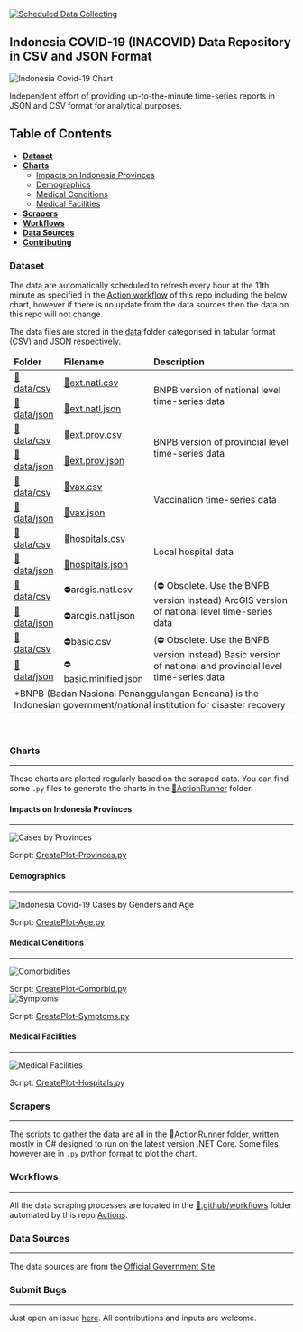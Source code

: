 [![Scheduled Data Collecting](https://github.com/erlange/INACOVID/workflows/Report%20Collecting/badge.svg)](https://github.com/erlange/INACOVID/actions?query=workflow%3A%22Report+Collecting%22)

## Indonesia COVID-19 (INACOVID) Data Repository in CSV and JSON Format

![Indonesia Covid-19 Chart](https://raw.githubusercontent.com/erlange/INACOVID/master/data/plot/inachart.png)


Independent effort of providing up-to-the-minute time-series reports in JSON and CSV format for analytical purposes.

## Table of Contents
* [**Dataset**](#dataset)
* [**Charts**](#charts)
  * [Impacts on Indonesia Provinces](#impacts-on-indonesia-provinces)
  * [Demographics](#demographics)
  * [Medical Conditions](#medical-conditions)
  * [Medical Facilities](#medical-facilities)
* [**Scrapers**](#scrapers)
* [**Workflows**](#workflow)
* [**Data Sources**](#data-sources)
* [**Contributing**](#submit-bugs)


### Dataset
The data are automatically scheduled to refresh every hour at the 11th minute as specified in the [Action workflow](https://github.com/erlange/INACOVID/actions) of this repo including the below chart, however if there is no update from the data sources then the data on this repo will not change.


The data files are stored in the [data](https://github.com/erlange/INACOVID/tree/master/data) folder categorised in tabular format (CSV) and JSON respectively.

<table>
<thead>
<tr>
<td><b>Folder</b></td>
<td><b>Filename</b></td>
<td ><b>Description</b></td>
</thead>
<tbody>

<tr>
<td><a href=https://github.com/erlange/INACOVID/tree/master/data/csv>📁data/csv</a></td>
<td><a href=https://github.com/erlange/INACOVID/blob/master/data/csv/ext.natl.csv>📄ext.natl.csv</a></td>
<td rowspan=2>BNPB version of national level time-series data
</td>
</tr>
<tr>
<td><a href=https://github.com/erlange/INACOVID/tree/master/data/json>📁data/json</a></td>
<td><a href=https://github.com/erlange/INACOVID/blob/master/data/json/ext.natl.json>📜ext.natl.json</a></td>
</td>
</tr>

<tr>
<td><a href=https://github.com/erlange/INACOVID/tree/master/data/csv>📁data/csv</a></td>
<td><a href=https://github.com/erlange/INACOVID/blob/master/data/csv/ext.prov.csv>📄ext.prov.csv</a></td>
<td rowspan=2>BNPB version of provincial level time-series data
</td>
</tr>
<tr>
<td><a href=https://github.com/erlange/INACOVID/tree/master/data/json>📁data/json</a></td>
<td><a href=https://github.com/erlange/INACOVID/blob/master/data/json/ext.prov.json>📜ext.prov.json</a></td>
</td>
</tr>

<tr>
<td><a href=https://github.com/erlange/INACOVID/tree/master/data/csv>📁data/csv</a></td>
<td><a href=https://github.com/erlange/INACOVID/blob/master/data/csv/vax.csv>📄vax.csv</a></td>
<td rowspan=2>Vaccination time-series data
</td>
</tr>
<tr>
<td><a href=https://github.com/erlange/INACOVID/tree/master/data/json>📁data/json</a></td>
<td><a href=https://github.com/erlange/INACOVID/blob/master/data/json/vax.json>📜vax.json</a></td>
</td>
</tr>


<tr>
<td><a href=https://github.com/erlange/INACOVID/tree/master/data/csv>📁data/csv</a></td>
<td><a href=https://github.com/erlange/INACOVID/blob/master/data/csv/hospitals.csv>📄hospitals.csv</a></td>
<td rowspan=2>Local hospital data
</td>
</tr>
<tr>
<td><a href=https://github.com/erlange/INACOVID/tree/master/data/json>📁data/json</a></td>
<td><a href=https://github.com/erlange/INACOVID/blob/master/data/json/hospitals.json>📜hospitals.json</a></td>
</td>
</tr>
<tr>
<td><a href=https://github.com/erlange/INACOVID/tree/master/data/csv>📁data/csv</a></td>
<td>⛔arcgis.natl.csv</td>
<td rowspan=2>(⛔ Obsolete. Use the BNPB version instead) ArcGIS version of national level time-series data
</td>
</tr>
<tr>
<td><a href=https://github.com/erlange/INACOVID/tree/master/data/json>📁data/json</a></td>
<td>⛔arcgis.natl.json</td>
</td>
</tr>

<tr>
<td><a href=https://github.com/erlange/INACOVID/tree/master/data/csv>📁data/csv</a></td>
<td>⛔basic.csv</td>
<td rowspan=2>(⛔ Obsolete. Use the BNPB version instead) Basic version of national and provincial level time-series data
</td>
</tr>
<tr>
<td><a href=https://github.com/erlange/INACOVID/tree/master/data/json>📁data/json</a></td>
<td>⛔basic.minified.json</td>
</td>
</tr>


<tr>
<td colspan=3>*BNPB (Badan Nasional Penanggulangan Bencana) is the Indonesian government/national institution for disaster recovery</td>
</tr>

</tbody>
</table>
<br>

### Charts
---
These charts are plotted regularly based on the scraped data. You can find some `.py` files to generate the charts in the [📁ActionRunner](https://github.com/erlange/INACOVID/tree/master/ActionRunner) folder.
<br>

#### Impacts on Indonesia Provinces
---
![Cases by Provinces](https://raw.githubusercontent.com/erlange/INACOVID/master/data/plot/inaprovinces.png)

Script: [CreatePlot-Provinces.py](https://github.com/erlange/INACOVID/blob/master/ActionRunner/CreatePlot-Provinces.py)
<br>
#### Demographics
---

![Indonesia Covid-19 Cases by Genders and Age](https://raw.githubusercontent.com/erlange/INACOVID/master/data/plot/inagender.png)

Script: [CreatePlot-Age.py](https://github.com/erlange/INACOVID/blob/master/ActionRunner/CreatePlot-Age.py)
<br>
#### Medical Conditions
---

![Comorbidities](https://raw.githubusercontent.com/erlange/INACOVID/master/data/plot/inacomorbid.png)

Script: [CreatePlot-Comorbid.py](https://github.com/erlange/INACOVID/blob/master/ActionRunner/CreatePlot-Comorbid.py)
<br>
![Symptoms](https://raw.githubusercontent.com/erlange/INACOVID/master/data/plot/inasymptoms.png)

Script: [CreatePlot-Symptoms.py](https://github.com/erlange/INACOVID/blob/master/ActionRunner/CreatePlot-Symptoms.py)
<br>

#### Medical Facilities
---

![Medical Facilities](https://raw.githubusercontent.com/erlange/INACOVID/master/data/plot/inahosp.png)

Script: [CreatePlot-Hospitals.py](https://github.com/erlange/INACOVID/blob/master/ActionRunner/CreatePlot-Hospitals.py)
<br>

### Scrapers
---
The scripts to gather the data are all in the [📁ActionRunner](https://github.com/erlange/INACOVID/tree/master/ActionRunner) folder, written mostly in C# designed to run on the latest version .NET Core.  Some files however are in `.py` python format to plot the chart.

### Workflows
---
All the data scraping processes are located in the [📁.github/workflows](https://github.com/erlange/INACOVID/tree/master/.github/workflows)  folder automated by this repo  [Actions](https://github.com/erlange/INACOVID/actions). 


### Data Sources
---
The data sources are from the [Official Government Site](https://covid19.go.id/peta-sebaran)


### Submit Bugs
---
Just open an issue [here](https://github.com/erlange/INACOVID/issues/new). All contributions and inputs are welcome.

